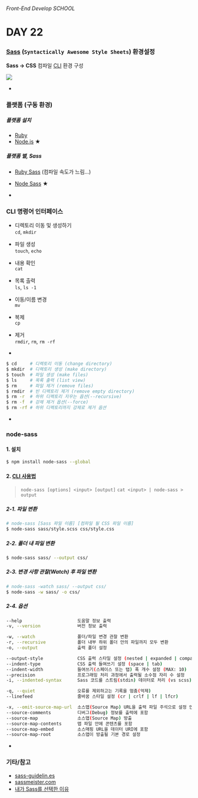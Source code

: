 ###### Front-End Develop SCHOOL

# DAY 22

### [Sass](http://sass-lang.com/) (`Syntactically Awesome Style Sheets`) 환경설정

__Sass → CSS__ 컴파일 [CLI](http://ko.wikipedia.org/wiki/%EB%AA%85%EB%A0%B9_%EC%A4%84_%EC%9D%B8%ED%84%B0%ED%8E%98%EC%9D%B4%EC%8A%A4 "Command Line Interface") 환경 구성

![](https://raw.githubusercontent.com/yamoo9-Lab/sass-workflow/2015.11/IMAGES/Sass.png)

-

### 플랫폼 (구동 환경)

##### 플랫폼 설치

- [Ruby](https://www.ruby-lang.org/ko/)
- [Node.js](https://nodejs.org/) __★__

##### 플랫폼 별, Sass

- [Ruby Sass](http://sass-lang.com/) (컴파일 속도가 느림...)
- [Node Sass](https://github.com/sass/node-sass/) __★__

-

### CLI 명령어 인터페이스

- 디렉토리 이동 및 생성하기<br>
`cd`, `mkdir`

- 파일 생성<br>
`touch`, `echo`

- 내용 확인<br>
`cat`

- 목록 출력<br>
`ls`, `ls -1`

- 이동/이름 변경<br>
`mv`

- 복제<br>
`cp`

- 제거<br>
`rmdir`, `rm`, `rm -rf`

-

```sh
$ cd     # 디렉토리 이동 (change directory)
$ mkdir  # 디렉토리 생성 (make directory)
$ touch  # 파일 생성 (make files)
$ ls     # 목록 출력 (list view)
$ rm     # 파일 제거 (remove files)
$ rmdir  # 빈 디렉토리 제거 (remove empty directory)
$ rm -r  # 하위 디렉토리 지우는 옵션(--recursive)
$ rm -f  # 강제 제거 옵션(--force)
$ rm -rf # 하위 디렉토리까지 강제로 제거 옵션
```

-

### node-sass

#### 1. 설치

```sh
$ npm install node-sass --global
```

#### 2. [CLI 사용법](https://github.com/sass/node-sass#command-line-interface/)

> `node-sass [options] <input> [output]`
> `cat <input> | node-sass > output`

##### 2-1. 파일 변환

```sh
# node-sass [Sass 파일 이름] [컴파일 될 CSS 파일 이름]
$ node-sass sass/style.scss css/style.css
```

##### 2-2. 폴더 내 파일 변환

```sh
$ node-sass sass/ --output css/
```

##### 2-3. 변경 사항 관찰(Watch) 후 파일 변환

```sh
# node-sass -watch sass/ --output css/
$ node-sass -w sass/ -o css/
```

##### 2-4. 옵션

```sh
--help                     도움말 정보 출력
-v, --version              버전 정보 출력

-w, --watch                폴더/파일 변경 관찰 변환
-r, --recursive            폴더 내부 하위 폴더 안의 파일까지 모두 변환
-o, --output               출력 폴더 설정

--output-style             CSS 출력 스타일 설정 (nested | expanded | compact | compressed)
--indent-type              CSS 출력 들여쓰기 설정 (space | tab)
--indent-width             들여쓰기(스페이스 또는 탭) 폭 개수 설정 (MAX: 10)
--precision                프로그래밍 처리 과정에서 출력될 소수점 자리 수 설정
-i, --indented-syntax      Sass 코드를 스트림(stdin) 데이터로 처리 (vs scss)

-q, --quiet                오류를 제외하고는 기록을 멈춤(억제)
--linefeed                 줄바꿈 스타일 설정 (cr | crlf | lf | lfcr)

-x, --omit-source-map-url  소스맵(Source Map) URL을 출력 파일 주석으로 설정 안함
--source-comments          디버그(Debug) 정보를 출력에 포함
--source-map               소스맵(Source Map) 방출
--source-map-contents      맵 파일 안에 콘텐츠를 포함
--source-map-embed         소스매핑 URL을 데이터 URI에 포함
--source-map-root          소스맵이 방출될 기본 경로 설정
```

-

### 기타/참고

- [sass-guidelin.es](http://sass-guidelin.es/ko/)
- [sassmeister.com](http://www.sassmeister.com/)
- [내가 Sass를 선택한 이유](https://windtale.net/blog/why-i-choose-sass/)